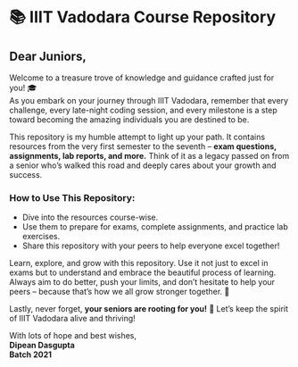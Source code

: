 # 📚 IIIT Vadodara Course Repository 

## Dear Juniors,  

Welcome to a treasure trove of knowledge and guidance crafted just for you! 🎓  
As you embark on your journey through IIIT Vadodara, remember that every challenge, every late-night coding session, and every milestone is a step toward becoming the amazing individuals you are destined to be.  

This repository is my humble attempt to light up your path. It contains resources from the very first semester to the seventh – **exam questions, assignments, lab reports, and more.** Think of it as a legacy passed on from a senior who’s walked this road and deeply cares about your growth and success.  

### How to Use This Repository:
- Dive into the resources course-wise.
- Use them to prepare for exams, complete assignments, and practice lab exercises.
- Share this repository with your peers to help everyone excel together!  

Learn, explore, and grow with this repository. Use it not just to excel in exams but to understand and embrace the beautiful process of learning. Always aim to do better, push your limits, and don’t hesitate to help your peers – because that’s how we all grow stronger together. 💪  

Lastly, never forget, **your seniors are rooting for you!** 💖 Let’s keep the spirit of IIIT Vadodara alive and thriving!  

With lots of hope and best wishes,  
**Dipean Dasgupta** <br>
**Batch 2021**
